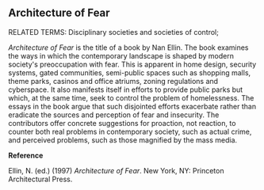 ## Architecture of Fear

RELATED TERMS: Disciplinary societies and societies of control; 

_Architecture of Fear_ is the title of a book by Nan Ellin. The book examines the ways in which the contemporary landscape is shaped by modern society's preoccupation with fear. This is apparent in home design, security systems, gated communities, semi-public spaces such as shopping malls, theme parks, casinos and office atriums, zoning regulations and cyberspace. It also manifests itself in efforts to provide public parks but which, at the same time, seek to control the problem of homelessness. The essays in the book argue that such disjointed efforts exacerbate rather than eradicate the sources and perception of fear and insecurity. The contributors offer concrete suggestions for proaction, not reaction, to counter both real problems in contemporary society, such as actual crime, and perceived problems, such as those magnified by the mass media. 

**Reference**

Ellin, N. (ed.) (1997) _Architecture of Fear_. New York, NY: Princeton Architectural Press.
